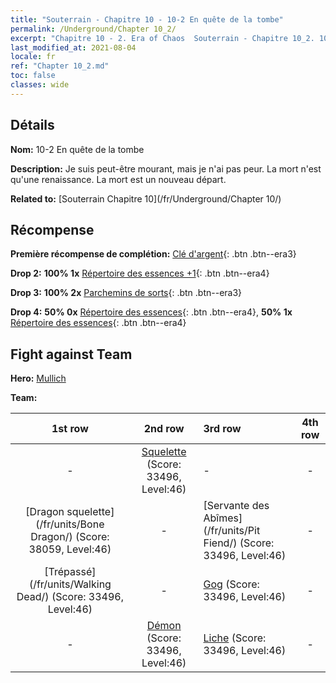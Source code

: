 ```yaml
---
title: "Souterrain - Chapitre 10 - 10-2 En quête de la tombe"
permalink: /Underground/Chapter 10_2/
excerpt: "Chapitre 10 - 2. Era of Chaos  Souterrain - Chapitre 10_2. 10-2 En quête de la tombe"
last_modified_at: 2021-08-04
locale: fr
ref: "Chapter 10_2.md"
toc: false
classes: wide
---
```


## Détails

 **Nom:** 10-2 En quête de la tombe

 **Description:** Je suis peut-être mourant, mais je n'ai pas peur. La mort n'est qu'une renaissance. La mort est un nouveau départ.

 **Related to:** [Souterrain Chapitre 10](/fr/Underground/Chapter 10/)

## Récompense

 **Première récompense de complétion:** [Clé d'argent](/ItemsFR/con_693/){: .btn .btn--era3}

 **Drop 2:** **100% 1x** [Répertoire des essences +1](/ItemsFR/mat_46/){: .btn .btn--era4}

 **Drop 3:** **100% 2x** [Parchemins de sorts](/ItemsFR/con_694/){: .btn .btn--era3}

 **Drop 4:** **50% 0x** [Répertoire des essences](/ItemsFR/mat_39/){: .btn .btn--era4}, **50% 1x** [Répertoire des essences](/ItemsFR/mat_39/){: .btn .btn--era4}


## Fight against Team
 **Hero:** [Mullich](/fr/heroes/Mullich/)

 **Team:**


  | 1st row | 2nd row | 3rd row | 4th row |
  |:----:|:----:|:----|:----:|
  | - | [Squelette](/fr/units/Skeleton/) (Score: 33496, Level:46)  | - | - |
  | [Dragon squelette](/fr/units/Bone Dragon/) (Score: 38059, Level:46)  | - | [Servante des Abîmes](/fr/units/Pit Fiend/) (Score: 33496, Level:46)  | - |
  | [Trépassé](/fr/units/Walking Dead/) (Score: 33496, Level:46)  | - | [Gog](/fr/units/Gog/) (Score: 33496, Level:46)  | - |
  | - | [Démon](/fr/units/Demon/) (Score: 33496, Level:46)  | [Liche](/fr/units/Lich/) (Score: 33496, Level:46)  | - |


